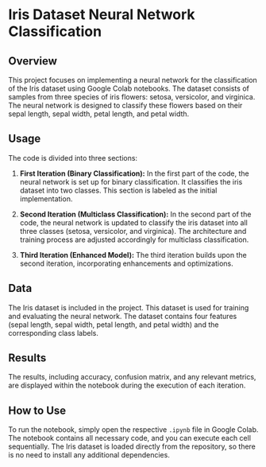 # Iris Dataset Neural Network Classification

## Overview

This project focuses on implementing a neural network for the classification of the Iris dataset using Google Colab notebooks. The dataset consists of samples from three species of iris flowers: setosa, versicolor, and virginica. The neural network is designed to classify these flowers based on their sepal length, sepal width, petal length, and petal width.

## Usage

The code is divided into three sections:

1. **First Iteration (Binary Classification):**
   In the first part of the code, the neural network is set up for binary classification. It classifies the iris dataset into two classes. This section is labeled as the initial implementation.

2. **Second Iteration (Multiclass Classification):**
   In the second part of the code, the neural network is updated to classify the iris dataset into all three classes (setosa, versicolor, and virginica). The architecture and training process are adjusted accordingly for multiclass classification.

3. **Third Iteration (Enhanced Model):**
   The third iteration builds upon the second iteration, incorporating enhancements and optimizations.

## Data

The Iris dataset is included in the project. This dataset is used for training and evaluating the neural network. The dataset contains four features (sepal length, sepal width, petal length, and petal width) and the corresponding class labels.

## Results

The results, including accuracy, confusion matrix, and any relevant metrics, are displayed within the notebook during the execution of each iteration.

## How to Use

To run the notebook, simply open the respective `.ipynb` file in Google Colab. The notebook contains all necessary code, and you can execute each cell sequentially. The Iris dataset is loaded directly from the repository, so there is no need to install any additional dependencies.
